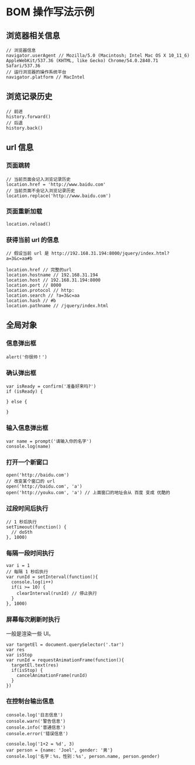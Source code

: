 # BOM 操作写法示例
## 浏览器相关信息
```
// 浏览器信息
navigator.userAgent // Mozilla/5.0 (Macintosh; Intel Mac OS X 10_11_6) AppleWebKit/537.36 (KHTML, like Gecko) Chrome/54.0.2840.71 Safari/537.36
// 运行浏览器的操作系统平台
navigator.platform // MacIntel
```

## 浏览记录历史
```
// 前进
history.forward()
// 后退
history.back()
```

## url 信息
### 页面跳转
```
// 当前页面会记入浏览记录历史
location.href = 'http://www.baidu.com'
// 当前页面不会记入浏览记录历史
location.replace('http://www.baidu.com')
```

### 页面重新加载
```
location.reload()
```

### 获得当前 url 的信息
```
// 假设当前 url 是 http://192.168.31.194:8000/jquery/index.html?a=3&c=aa#b

location.href // 完整的url
location.hostname // 192.168.31.194
location.host // 192.168.31.194:8000
location.port // 8000
location.protocol // http:
location.search // ?a=3&c=aa
location.hash // #b
location.pathname // /jquery/index.html

```

## 全局对象
### 信息弹出框
```
alert('你很帅！')
```

### 确认弹出框
```
var isReady = confirm('准备好来吗?')
if (isReady) {
  
} else {
  
}
```

### 输入信息弹出框
```
var name = prompt('请输入你的名字')
console.log(name)
```

### 打开一个新窗口
```
open('http://baidu.com')
// 改变某个窗口的 url
open('http://baidu.com', 'a')
open('http://youku.com', 'a') // 上面窗口的地址会从 百度 变成 优酷的
```

### 过段时间后执行
```
// 1 秒后执行
setTimeout(function() {
  // doSth
}, 1000)

```

### 每隔一段时间执行
```
var i = 1
// 每隔 1 秒后执行
var runId = setInterval(function(){
  console.log(i++)
  if(i >= 10) {
    clearInterval(runId) // 停止执行
  }
}, 1000)
```

### 屏幕每次刷新时执行
一般是渲染一些 UI。
```
var targetEl = document.querySelector('.tar')
var res
var isStop
var runId = requestAnimationFrame(function(){
  targetEl.text(res)
  if(isStop) {
    cancelAnimationFrame(runId)
  }
})
```

### 在控制台输出信息
```
console.log('日志信息')
console.warn('警告信息')
console.info('普通信息')
console.error('错误信息')

console.log('1+2 = %d', 3)
var person = {name: 'Joel', gender: '男'}
console.log('名字：%s，性别：%s', person.name, person.gender)

```


